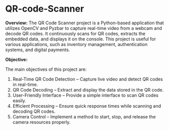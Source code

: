# QR-code-Scanner

**Overview:**
The QR Code Scanner project is a Python-based application that utilizes OpenCV and Pyzbar to capture real-time video from a webcam and decode QR codes. It continuously scans for QR codes, extracts the embedded data, and displays it on the console. This project is useful for various applications, such as inventory management, authentication systems, and digital payments.

**Objective:**

The main objectives of this project are:
1.	Real-Time QR Code Detection – Capture live video and detect QR codes in real-time.
2.	QR Code Decoding – Extract and display the data stored in the QR code.
3.	User-Friendly Interface – Provide a simple interface to scan QR codes easily.
4.	Efficient Processing – Ensure quick response times while scanning and decoding QR codes.
5.	Camera Control – Implement a method to start, stop, and release the camera resources properly.


